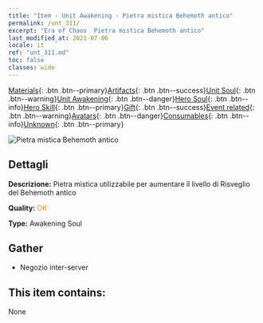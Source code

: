 ```yaml
---
title: "Item - Unit Awakening - Pietra mistica Behemoth antico"
permalink: /unt_311/
excerpt: "Era of Chaos  Pietra mistica Behemoth antico"
last_modified_at: 2021-07-06
locale: it
ref: "unt_311.md"
toc: false
classes: wide
---
```

 [Materials](/ItemsIT/){: .btn .btn--primary}[Artifacts](/ItemsIT/Artifacts/){: .btn .btn--success}[Unit Soul](/ItemsIT/UnitSoul/){: .btn .btn--warning}[Unit Awakening](/ItemsIT/UnitAwakening/){: .btn .btn--danger}[Hero Soul](/ItemsIT/HeroSoul/){: .btn .btn--info}[Hero Skill](/ItemsIT/HeroSkill/){: .btn .btn--primary}[Gift](/ItemsIT/Gift/){: .btn .btn--success}[Event related](/ItemsIT/Events/){: .btn .btn--warning}[Avatars](/ItemsIT/Avatars/){: .btn .btn--danger}[Consumables](/ItemsIT/Consumables/){: .btn .btn--info}[Unknown](/ItemsIT/Unknown/){: .btn .btn--primary}

 ![Pietra mistica Behemoth antico](/images/u/tia_bimeng.jpg)

## Dettagli
 **Descrizione:** Pietra mistica utilizzabile per aumentare il livello di Risveglio del Behemoth antico

 **Quality:** <span style="color: #FF8C00">OK</span>

 **Type:** Awakening Soul

## Gather

*    Negozio inter-server 

## This item contains:

  None

